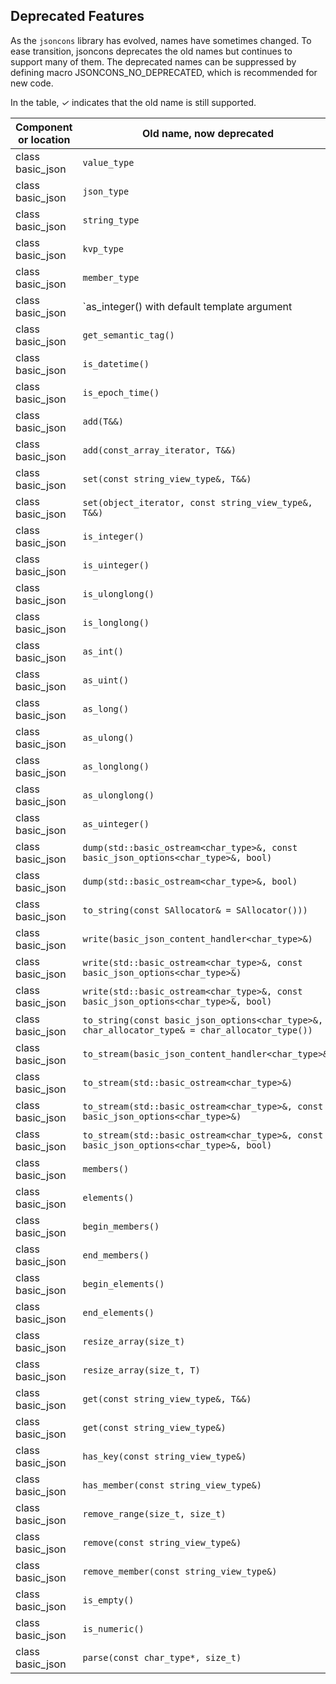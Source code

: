 ## Deprecated Features

As the `jsoncons` library has evolved, names have sometimes changed. To ease transition, jsoncons deprecates the old names but continues to support many of them. The deprecated names can be suppressed by defining macro JSONCONS_NO_DEPRECATED, which is recommended for new code.

In the table, <em>&#x2713;</em> indicates that the old name is still supported.

Component or location|Old name, now deprecated|<em>&#x2713;</em>|Replacement
--------|-----------|--------------|------------------------
class basic_json|`value_type`|<em>&#x2713;</em>|No replacement
class basic_json|`json_type`|<em>&#x2713;</em>|No replacement
class basic_json|`string_type`|<em>&#x2713;</em>|No replacement
class basic_json|`kvp_type`|<em>&#x2713;</em>|`key_value_type`
class basic_json|`member_type`|<em>&#x2713;</em>|`key_value_type`
class basic_json|`as_integer() with default template argument|<em>&#x2713;</em>|`as<int64_t>()`
class basic_json|`get_semantic_tag()`|<em>&#x2713;</em>|`tag()`
class basic_json|`is_datetime()`|<em>&#x2713;</em>|`tag() == semantic_tag::datetime`
class basic_json|`is_epoch_time()`|<em>&#x2713;</em>|`tag() == semantic_tag::timestamp`
class basic_json|`add(T&&)`|<em>&#x2713;</em>|`push_back(T&&)`
class basic_json|`add(const_array_iterator, T&&)`|<em>&#x2713;</em>|`insert(const_array_iterator, T&&)`
class basic_json|`set(const string_view_type&, T&&)`|<em>&#x2713;</em>|`insert_or_assign(const string_view_type&, T&&)`
class basic_json|`set(object_iterator, const string_view_type&, T&&)`|<em>&#x2713;</em>|`insert_or_assign(object_iterator, const string_view_type&, T&&)`
class basic_json|`is_integer()`|<em>&#x2713;</em>|`is<int64_t>()`
class basic_json|`is_uinteger()`|<em>&#x2713;</em>|`is<uint64_t>()`
class basic_json|`is_ulonglong()`|<em>&#x2713;</em>|`is<unsigned long long>()`
class basic_json|`is_longlong()`|<em>&#x2713;</em>|`is<long long>()`
class basic_json|`as_int()`|<em>&#x2713;</em>|`as<int>()`
class basic_json|`as_uint()`|<em>&#x2713;</em>|`as<unsigned int>()`
class basic_json|`as_long()`|<em>&#x2713;</em>|`as<long>()`
class basic_json|`as_ulong()`|<em>&#x2713;</em>|`as<unsigned long>()`
class basic_json|`as_longlong()`|<em>&#x2713;</em>|`as<long long>()`
class basic_json|`as_ulonglong()`|<em>&#x2713;</em>|`as<unsigned long long>()`
class basic_json|`as_uinteger()`|<em>&#x2713;</em>|`as<uint64_t>()`
class basic_json|`dump(std::basic_ostream<char_type>&, const basic_json_options<char_type>&, bool)`|<em>&#x2713;</em>|`dump(std::basic_ostream<char_type>&, const basic_json_options<char_type>&, indenting)`
class basic_json|`dump(std::basic_ostream<char_type>&, bool)`|<em>&#x2713;</em>|`dump(std::basic_ostream<char_type>&, indenting)`
class basic_json|`to_string(const SAllocator& = SAllocator()))`|<em>&#x2713;</em>|`dump(std::basic_string<char_type,char_traits_type,SAllocator>&)`
class basic_json|`write(basic_json_content_handler<char_type>&)`|<em>&#x2713;</em>|`dump(basic_json_content_handler<char_type>&)`
class basic_json|`write(std::basic_ostream<char_type>&, const basic_json_options<char_type>&)`|<em>&#x2713;</em>|`dump(std::basic_ostream<char_type>&, const basic_json_options<char_type>&)`
class basic_json|`write(std::basic_ostream<char_type>&, const basic_json_options<char_type>&, bool)`|<em>&#x2713;</em>|`dump(std::basic_ostream<char_type>&, const basic_json_options<char_type>&, indenting)`
class basic_json|`to_string(const basic_json_options<char_type>&, char_allocator_type& = char_allocator_type())`|<em>&#x2713;</em>|`dump(std::basic_ostream<char_type>&, const basic_json_options<char_type>&)`
class basic_json|`to_stream(basic_json_content_handler<char_type>&)`|<em>&#x2713;</em>|`dump(basic_json_content_handler<char_type>&)`
class basic_json|`to_stream(std::basic_ostream<char_type>&)`|<em>&#x2713;</em>|`dump(std::basic_ostream<char_type>&)`
class basic_json|`to_stream(std::basic_ostream<char_type>&, const basic_json_options<char_type>&)`|<em>&#x2713;</em>|`dump(std::basic_ostream<char_type>&, const basic_json_options<char_type>&)`
class basic_json|`to_stream(std::basic_ostream<char_type>&, const basic_json_options<char_type>&, bool)`|<em>&#x2713;</em>|`dump(std::basic_ostream<char_type>&, const basic_json_options<char_type>&, indenting)`
class basic_json|`members()`|<em>&#x2713;</em>|`object_range()`
class basic_json|`elements()`|<em>&#x2713;</em>|`array_range()`
class basic_json|`begin_members()`|<em>&#x2713;</em>|`object_range().begin()`
class basic_json|`end_members()`|<em>&#x2713;</em>|`object_range().end()`
class basic_json|`begin_elements()`|<em>&#x2713;</em>|`array_range().begin()`
class basic_json|`end_elements()`|<em>&#x2713;</em>|`array_range().end()`
class basic_json|`resize_array(size_t)`|<em>&#x2713;</em>|`resize(size_t)`
class basic_json|`resize_array(size_t, T)`|<em>&#x2713;</em>|`resize(size_t, T)`
class basic_json|`get(const string_view_type&, T&&)`|<em>&#x2713;</em>|`get_with_default(const string_view_type&, T&&)`
class basic_json|`get(const string_view_type&)`|<em>&#x2713;</em>|`at(const string_view_type&)`
class basic_json|`has_key(const string_view_type&)`|<em>&#x2713;</em>|`contains(const string_view_type&)`
class basic_json|`has_member(const string_view_type&)`|<em>&#x2713;</em>|`contains(const string_view_type&)`
class basic_json|`remove_range(size_t, size_t)`|<em>&#x2713;</em>|`erase(const_object_iterator, const_object_iterator)`
class basic_json|`remove(const string_view_type&)`|<em>&#x2713;</em>|`erase(const string_view_type& name)`
class basic_json|`remove_member(const string_view_type&)`|<em>&#x2713;</em>|`erase(const string_view_type& name)`
class basic_json|`is_empty()`|<em>&#x2713;</em>|`empty()`
class basic_json|`is_numeric()`|<em>&#x2713;</em>|`is_number()`
class basic_json|`parse(const char_type*, size_t)`|<em>&#x2713;</em>|`parse(const string_view_type&)`

